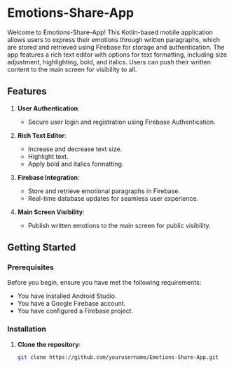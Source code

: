 # Emotions-Share-App

Welcome to Emotions-Share-App! This Kotlin-based mobile application allows users to express their emotions through written paragraphs, which are stored and retrieved using Firebase for storage and authentication. The app features a rich text editor with options for text formatting, including size adjustment, highlighting, bold, and italics. Users can push their written content to the main screen for visibility to all.

## Features

1. **User Authentication**:
   - Secure user login and registration using Firebase Authentication.

2. **Rich Text Editor**:
   - Increase and decrease text size.
   - Highlight text.
   - Apply bold and italics formatting.

3. **Firebase Integration**:
   - Store and retrieve emotional paragraphs in Firebase.
   - Real-time database updates for seamless user experience.

4. **Main Screen Visibility**:
   - Publish written emotions to the main screen for public visibility.

## Getting Started

### Prerequisites

Before you begin, ensure you have met the following requirements:
- You have installed Android Studio.
- You have a Google Firebase account.
- You have configured a Firebase project.

### Installation

1. **Clone the repository**:
   ```sh
   git clone https://github.com/yourusername/Emotions-Share-App.git
